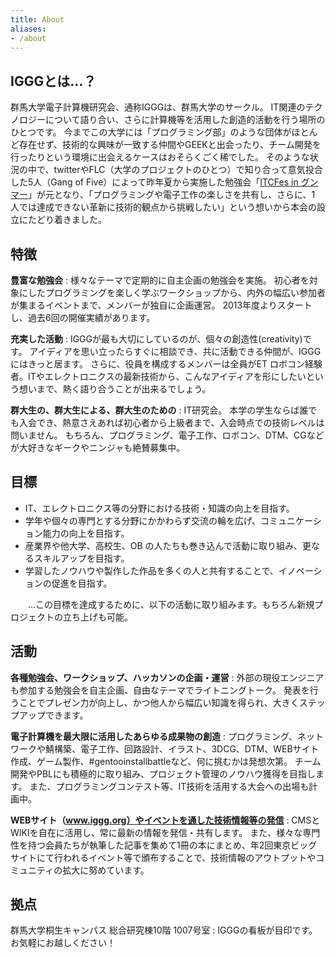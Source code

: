 ```yaml
---
title: About
aliases:
- /about
---
```


## IGGGとは…？

群馬大学電子計算機研究会、通称IGGGは、群馬大学のサークル。
IT関連のテクノロジーについて語り合い、さらに計算機等を活用した創造的活動を行う場所のひとつです。
今までこの大学には「プログラミング部」のような団体がほとんど存在せず、技術的な興味が一致する仲間やGEEKと出会ったり、チーム開発を行ったりという環境に出会えるケースはおそらくごく稀でした。
そのような状況の中で、twitterやFLC（大学のプロジェクトのひとつ）で知り合って意気投合した5人（Gang of Five）によって昨年夏から実施した勉強会「[ITCFes in グンマー](http://itc-gunma.blogspot.jp/ "ITCFes in グンマー王国")」が元となり、「プログラミングや電子工作の楽しさを共有し、さらに、1 人では達成できない革新に技術的観点から挑戦したい」という想いから本会の設立にたどり着きました。

## 特徴

**豊富な勉強会**
: 様々なテーマで定期的に自主企画の勉強会を実施。
  初心者を対象にしたプログラミングを楽しく学ぶワークショップから、内外の幅広い参加者が集まるイベントまで、メンバーが独自に企画運営。
  2013年度よりスタートし、過去6回の開催実績があります。


**充実した活動**
: IGGGが最も大切にしているのが、個々の創造性(creativity)です。
  アイディアを思い立ったらすぐに相談でき、共に活動できる仲間が、IGGGにはきっと居ます。
  さらに、役員を構成するメンバーは全員がET ロボコン経験者。ITやエレクトロニクスの最新技術から、こんなアイディアを形にしたいという想いまで、熱く語り合うことが出来るでしょう。


**群大生の、群大生による、群大生のための**
: IT研究会。
  本学の学生ならば誰でも入会でき、熱意さえあれば初心者から上級者まで、入会時点での技術レベルは問いません。
  もちろん、プログラミング、電子工作、ロボコン、DTM、CGなどが大好きなギークやニンジャも絶賛募集中。

## 目標

* IT、エレクトロニクス等の分野における技術・知識の向上を目指す。
* 学年や個々の専門とする分野にかかわらず交流の輪を広げ、コミュニケーション能力の向上を目指す。
* 産業界や他大学、高校生、OB の人たちも巻き込んで活動に取り組み、更なるスキルアップを目指す。
* 学習したノウハウや製作した作品を多くの人と共有することで、イノベーションの促進を目指す。

　　…この目標を達成するために、以下の活動に取り組みます。もちろん新規プロジェクトの立ち上げも可能。

## 活動

**各種勉強会、ワークショップ、ハッカソンの企画・運営**
: 外部の現役エンジニアも参加する勉強会を自主企画、自由なテーマでライトニングトーク。
  発表を行うことでプレゼン力が向上し、かつ他人から幅広い知識を得られ、大きくステップアップできます。


**電子計算機を最大限に活用したあらゆる成果物の創造**
: プログラミング、ネットワークや鯖構築、電子工作、回路設計、イラスト、3DCG、DTM、WEBサイト作成、ゲーム製作、#gentooinstallbattleなど、何に挑むかは発想次第。
  チーム開発やPBLにも積極的に取り組み、プロジェクト管理のノウハウ獲得を目指します。
  また、プログラミングコンテスト等、IT技術を活用する大会への出場も計画中。


**WEBサイト（www.iggg.org）やイベントを通した技術情報等の発信**
: CMSとWIKIを自在に活用し、常に最新の情報を発信・共有します。
  また、様々な専門性を持つ会員たちが執筆した記事を集めて1冊の本にまとめ、年2回東京ビッグサイトにて行われるイベント等で頒布することで、技術情報のアウトプットやコミュニティの拡大に努めています。

## 拠点

群馬大学桐生キャンパス 総合研究棟10階 1007号室
: IGGGの看板が目印です。お気軽にお越しください！
